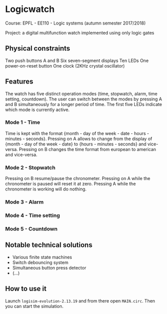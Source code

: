 # Logicwatch

Course: EPFL - EE110 - Logic systems (autumn semester 2017/2018)

Project: a digital multifunction watch implemented using only logic gates

## Physical constraints

Two push buttons A and B
Six seven-segment displays
Ten LEDs
One power-on-reset button
One clock (2KHz crystal oscillator)

## Features

The watch has five distinct operation modes (time, stopwatch, alarm, time setting, countdown). The user can switch between the modes by pressing A and B simultaneously for a longer period of time. The first five LEDs indicate which mode is currently active.

### Mode 1 - Time

Time is kept with the format {month - day of the week - date - hours - minutes - seconds}. Pressing on A allows to change from the display of {month - day of the week - date} to {hours - minutes - seconds} and vice-versa. Pressing on B changes the time format from european to american and vice-versa.

### Mode 2 - Stopwatch

Pressing on B resume/pause the chronometer. Pressing on A while the chronometer is paused will reset it at zero. Pressing A while the chronometer is working will do nothing.

### Mode 3 - Alarm



### Mode 4 - Time setting

### Mode 5 - Countdown

## Notable technical solutions

- Various finite state machines
- Switch debouncing system
- Simultaneous button press detector
- (...)

## How to use it

Launch `logisim-evolution-2.13.19` and from there open `MAIN.circ`. Then you can start the simulation.


